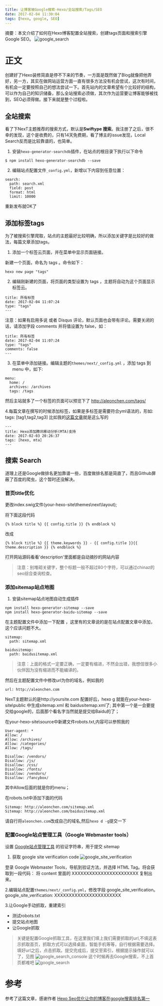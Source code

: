 ```yaml
---
title: 让博客被Google搜索-Hexo/全站搜索/Tags/SEO
date: 2017-02-04 11:30:04
tags: [hexo, google, SEO]
---
```


摘要：本文介绍了如何在Hexo博客配置全站搜索，创建tags页面和搜索引擎Google SEO。
![google_search](/media/google_search.png)

<!-- more -->

# 正文
创建好了Hexo装修简直是停不下来的节奏，一方面是既然做了Blog就像把他弄好，另一方，其实在做网站运营方面一直有很多方法没有机会尝试，这次有时间，有机会一定要按照自己的想法尝试一下。首先站内的文章希望有个比较好的结构，可以作为自己的知识储备，那么全站搜索必须做，其次作为运营要让博客能够被找到，SEO必须得做。接下来就是整个过程啦。

## 全站搜索
看了下NexT主题推荐的搜索方式，默认是**Swiftype 搜索**。我注册了之后，很不幸的发现，这个是收费的，只有14天免费期，看了博主的issue发现，Local Search反而是比较靠谱的，也简单。
1. 安装`hexo-generator-searchdb`插件，在站点的根目录下执行以下命令

```
$ npm install hexo-generator-searchdb --save
```

2. 编辑站点配置文件`_config.yml`，新增以下内容到任意位置：

```
search:
  path: search.xml
  field: post
  format: html
  limit: 10000
```

重新发布就OK了

## 添加标签tags
为了被搜索引擎爬取，站点的主题最好比较明确，所以添加关键字是比较好的做法，每篇文章添加tags。
1. 添加一个标签云页面，并在菜单中显示页面链接。

新建一个页面，命名为 tags 。命令如下：

```
hexo new page "tags"
```
2. 编辑刚新建的页面，将页面的类型设置为 tags ，主题将自动为这个页面显示标签云。

```
title: 所有标签
date: 2017-02-04 11:07:24
type: "tags"
---
```
注意：如果有启用多说 或者 Disqus 评论，默认页面也会带有评论。需要关闭的话，请添加字段 comments 并将值设置为 false，如：

```
title: 所有标签
date: 2017-02-04 11:07:24
type: "tags"
comments: false
---
```
3. 在菜单中添加链接。编辑主题的`themes/next/_config.yml` ，添加 tags 到 menu 中，如下:

```
menu:
  home: /
  archives: /archives
  tags: /tags
```
然后主站就多了一个标签的页面可以预览下了 http://aleonchen.com/tags/

4.每篇文章在撰写的时候添加标签，如果是多标签是需要符合yml语法的，形如: tags: [tag1,tag2,tag3]
比如我的[这篇文章](http://aleonchen.com/2017/02/03/MTA/)就是这么写的

```
---
title: Hexo添加腾讯移动分析(MTA)支持
date: 2017-02-03 20:26:37
tags: [hexo, mta]
---
```

## 搜索 Search
道理上还是Google做排名更加靠谱一些，百度做排名那是简直了，而且Github屏蔽了百度的爬虫，这个暂时还没解决。

### 首页title优化

更改index.swig文件(your-hexo-site\themes\next\layout);

将下面这段代码

```
{% block title %} {{ config.title }} {% endblock %}
```
改成

```
{% block title %} {{ theme.keywords }} - {{ config.title }}{{ theme.description }} {% endblock %}
```
打开网站源码看看'description'里面都是自动摘抄的网站内容

>注意：别堆砌关键字，整个标题一般不超过80个字符，可以通过chinaz的seo综合查询检查。

### 添加sitemap站点地图
1. 安装sitemap站点地图自动生成插件

```
npm install hexo-generator-sitemap --save
npm install hexo-generator-baidu-sitemap --save
```
在主题配置文件中添加一下配置 ，这里有的文章说的是在站点配置文章中添加，这个应该问题不大。

```
sitemap:
  path: sitemap.xml
  
baidusitemap:
  path: baidusitemap.xml
```

>注意：上面的格式一定要正确，一定要有缩进，不然会出错，我想信很多小伙伴因为没有缩进而不能编译的。

然后在主题配置文件中修改url为你的域名，例如我的

```
url: http://aleonchen.com
```
NexT主题默认的是http://yoursite.com
配置好后，hexo g 就能在your-hexo-site\public 中生成sitemap.xml 和 baidusitemap.xml了;
其中第一个是一会要提交给google的，后面那个看名字当然就是提交给Baidu的了；

在your-hexo-site\source中新建文件robots.txt,内容可以参照我的

```
User-agent: *
Allow: /
Allow: /archives/
Allow: /categories/
Allow: /tags/

Disallow: /vendors/
Disallow: /js/
Disallow: /css/
Disallow: /fonts/
Disallow: /vendors/
Disallow: /fancybox/
```
其中Allow后面的就是你的menu；

在robots.txt中添加下面的代码

```
Sitemap: http://aleonchen.com/sitemap.xml
Sitemap: http://aleonchen.com/baidusitemap.xml
```
请自行将`aleonchen.com`改成自己的域名,然后`hexo d -g`提交一下

### 配置Google站点管理工具（Google Webmaster tools）
设置 [Google站点管理工具](https://www.google.com/webmasters) 的验证字符串，用于提交 sitemap
1. 获取 google site verification code
![google_site_verification](/media/google_site_verification.jpg)

登录 Google Webmaster Tools，导航到验证方法，并选择 HTML Tag。将会获取到一段代码：
<meta name="google-site-verification" content="XXXXXXXXXXXXXXXXXXXXXXX" />
将 content 里面的 XXXXXXXXXXXXXXXXXXXXXXX 复制出来。

2.编辑站点配置`themes/next/_config.yml`，修改字段 google_site_verification。
google_site_verification: XXXXXXXXXXXXXXXXXXXXXXX

3.让Google手动抓取，重建索引
- 测试robots.txt
- 提交站点地图
- 让Google抓取

>关键是配置Google抓取工具，在这里我们填上我们需要抓取的url,不填这表示抓取首页，抓取方式可以选择桌面，智能手机等等，自行根据需要选择。填好url之后，点击抓取。提交完成后，提交至索引，根据提示操作就可以了，见图
![google_search_console](/media/google_search_console.jpg)
这个时候再去Google搜索，不上首页都难吧
![google_search](/media/google_search.png)


# 参考
参考了这篇文章，感谢作者
[Hexo Seo优化让你的博客在google搜索排名第一](http://hunao.info/2016/06/01/Hexo-Seo%E4%BC%98%E5%8C%96%E8%AE%A9%E4%BD%A0%E7%9A%84%E5%8D%9A%E5%AE%A2%E5%9C%A8google%E6%90%9C%E7%B4%A2%E6%8E%92%E5%90%8D%E7%AC%AC%E4%B8%80/)







